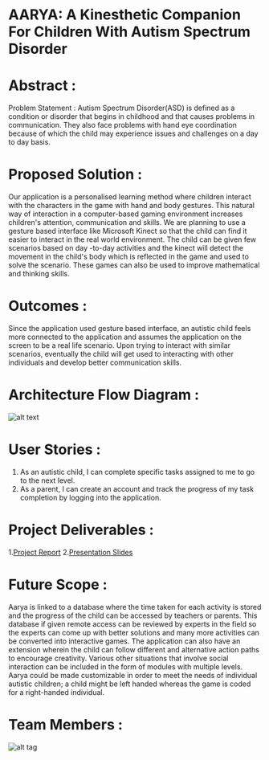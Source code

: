 # AARYA: A Kinesthetic Companion For Children With Autism Spectrum Disorder


# Abstract  :
Problem Statement :
Autism Spectrum Disorder(ASD) is defined as a condition or disorder that begins in childhood and that causes problems in communication. They also face problems with hand eye coordination because of which the child may experience issues and challenges on a day to day basis. 

# Proposed Solution :
Our application is a personalised learning method where children interact with the characters in the game with hand and body gestures. This natural way of interaction in a computer-based gaming environment increases children's attention, communication and skills. We are planning to use a gesture based interface like Microsoft Kinect so that the child can find it easier to interact in the real world environment. The child can be given few scenarios based on day -to-day activities and the kinect will detect the movement in the child's body which is reflected in the game and used to solve the scenario. These games can also be used to improve mathematical and thinking skills.

# Outcomes : 
Since the application used gesture based interface, an autistic child feels more connected to the application and assumes the application on the screen to be a real life scenario. Upon trying to interact with similar scenarios, eventually the child will get used to interacting with other individuals and develop better communication skills.

# Architecture Flow Diagram  :

![alt text](https://github.com/SJSU272Lab/Fall16-Team29/blob/master/FInal%20Project/Picture1.png "Architecture Flow Diagram")
 
# User Stories :
 1. As an autistic child, I can complete specific tasks assigned to me to go to the next level.
 2. As a parent, I can create an account and track the progress of my task completion by logging into the application.

# Project Deliverables :
1.[Project Report](https://github.com/SJSU272Lab/ASDapp/blob/master/FInal%20Project/Team_29.pdf)
2.[Presentation Slides](https://github.com/SJSU272Lab/ASDapp/blob/master/FInal%20Project/autism.pptx)

# Future Scope :
Aarya is linked to a database where the time taken for each activity is stored and the progress of the child can be accessed by teachers or parents. This database if given remote access can be reviewed by experts in the field so the experts can come up with better solutions and many more activities can be converted into interactive games. The application can also have an extension wherein the child can follow different and alternative action paths to encourage creativity.
Various other situations that involve social interaction can be included in the form of modules with multiple levels. Aarya could be made customizable in order to meet the needs of individual autistic children; a child might be left handed whereas the game is coded for a right-handed individual. 
 
# Team Members :
![alt tag](https://drive.google.com/open?id=0B4hw353Nif15TzdsQ0h3SFRhbDQ)
